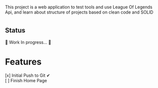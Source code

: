 This project is a web application to test tools and use League Of Legends Api, and learn about structure of projects based on clean code and SOLID

#
## Status
🚧 Work In progress... 🚧
#

# Features
[x] Initial Push to Git ✔ <br />
[ ] Finish Home Page